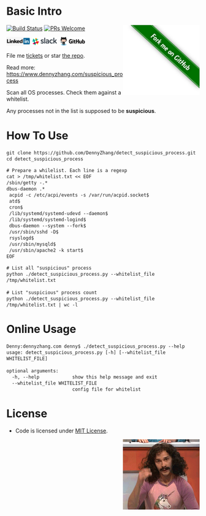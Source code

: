 # Basic Intro
<a href="https://github.com/DennyZhang?tab=followers"><img align="right" width="200" height="183" src="https://raw.githubusercontent.com/USDevOps/mywechat-slack-group/master/images/fork_github.png" /></a>

[![Build Status](https://travis-ci.org/DennyZhang/detect_suspicious_process.svg?branch=master)](https://travis-ci.org/DennyZhang/detect_suspicious_process) [![PRs Welcome](https://img.shields.io/badge/PRs-welcome-brightgreen.svg)](http://makeapullrequest.com)

[![LinkedIn](https://raw.githubusercontent.com/USDevOps/mywechat-slack-group/master/images/linkedin.png)](https://www.linkedin.com/in/dennyzhang001) [![Slack](https://raw.githubusercontent.com/USDevOps/mywechat-slack-group/master/images/slack.png)](https://www.dennyzhang.com/slack) [![Github](https://raw.githubusercontent.com/USDevOps/mywechat-slack-group/master/images/github.png)](https://github.com/DennyZhang)

File me [tickets](https://github.com/DennyZhang/detect_suspicious_process/issues) or star [the repo](https://github.com/DennyZhang/detect_suspicious_process).

Read more: https://www.dennyzhang.com/suspicious_process

Scan all OS processes. Check them against a whitelist.

Any processes not in the list is supposed to be **suspicious**.

# How To Use
```
git clone https://github.com/DennyZhang/detect_suspicious_process.git
cd detect_suspicious_process
```

```
# Prepare a whilelist. Each line is a regexp
cat > /tmp/whitelist.txt << EOF
/sbin/getty -.*
dbus-daemon .*
 acpid -c /etc/acpi/events -s /var/run/acpid.socket$
 atd$
 cron$
 /lib/systemd/systemd-udevd --daemon$
 /lib/systemd/systemd-logind$
 dbus-daemon --system --fork$
 /usr/sbin/sshd -D$
 rsyslogd$
 /usr/sbin/mysqld$
 /usr/sbin/apache2 -k start$
EOF
```

```
# List all "suspicious" process
python ./detect_suspicious_process.py --whitelist_file /tmp/whitelist.txt

# List "suspicious" process count
python ./detect_suspicious_process.py --whitelist_file /tmp/whitelist.txt | wc -l
```

# Online Usage
```
Denny:dennyzhang.com denny$ ./detect_suspicious_process.py --help
usage: detect_suspicious_process.py [-h] [--whitelist_file WHITELIST_FILE]

optional arguments:
  -h, --help            show this help message and exit
  --whitelist_file WHITELIST_FILE
                        config file for whitelist
```

# License
- Code is licensed under [MIT License](https://www.dennyzhang.com/wp-content/mit_license.txt).

<img align="right" width="200" height="183" src="https://raw.githubusercontent.com/USDevOps/mywechat-slack-group/master/images/magic.gif">
